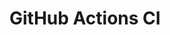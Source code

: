 # GitHub Actions CI













































































































































































































































































































































































































































































































































































































































































































































































































































































































































































































































































































































































































































































































































































































































































































































































































































































































































































































































































































































































































































































